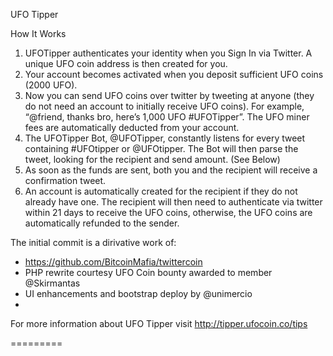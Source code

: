 UFO Tipper

How It Works

1. UFOTipper authenticates your identity when you Sign In via Twitter. A unique UFO coin address is then created for you.
2. Your account becomes activated when you deposit sufficient UFO coins (2000 UFO).
3. Now you can send UFO coins over twitter by tweeting at anyone (they do not need an account to initially receive UFO coins). For example, “@friend, thanks bro, here’s 1,000 UFO #UFOTipper”. The UFO miner fees are automatically deducted from your account.
4. The UFOTipper Bot, @UFOTipper, constantly listens for every tweet containing #UFOtipper or @UFOtipper. The Bot will then parse the tweet, looking for the recipient and send amount. (See Below)
5. As soon as the funds are sent, both you and the recipient will receive a confirmation tweet.
6. An account is automatically created for the recipient if they do not already have one. The recipient will then need to authenticate via twitter within 21 days to receive the UFO coins, otherwise, the UFO coins are automatically refunded to the sender.

The initial commit is a dirivative work of:

* https://github.com/BitcoinMafia/twittercoin
* PHP rewrite courtesy UFO Coin bounty awarded to member @Skirmantas
* UI enhancements and bootstrap deploy by @unimercio
* 


For more information about UFO Tipper visit http://tipper.ufocoin.co/tips


=========
